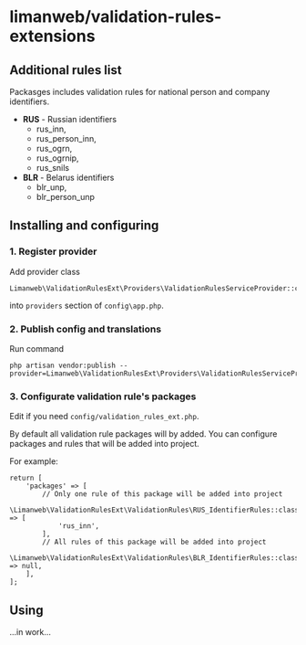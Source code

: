 # limanweb/validation-rules-extensions

## Additional rules list

Packasges includes validation rules for national person and company identifiers.

- **RUS** - Russian identifiers
  - rus_inn,
  - rus_person_inn,
  - rus_ogrn,
  - rus_ogrnip,
  - rus_snils
- **BLR** - Belarus identifiers 
  - blr_unp,
  - blr_person_unp

## Installing and configuring

### 1. Register provider 

Add provider class
```
Limanweb\ValidationRulesExt\Providers\ValidationRulesServiceProvider::class
``` 
into `providers` section of `config\app.php`.

### 2. Publish config and translations

Run command

```,bash
php artisan vendor:publish --provider=Limanweb\ValidationRulesExt\Providers\ValidationRulesServiceProvider
```

### 3. Configurate validation rule's packages

Edit if you need `config/validation_rules_ext.php`.

By default all validation rule packages will by added. You can configure packages and rules that will be added into project.

For example:

```
return [
    'packages' => [
        // Only one rule of this package will be added into project
        \Limanweb\ValidationRulesExt\ValidationRules\RUS_IdentifierRules::class => [
            'rus_inn',  
        ],
        // All rules of this package will be added into project
        \Limanweb\ValidationRulesExt\ValidationRules\BLR_IdentifierRules::class => null,
    ],
];
```

## Using

...in work...
